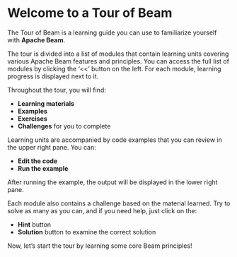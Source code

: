 <!--
Licensed under the Apache License, Version 2.0 (the "License");
you may not use this file except in compliance with the License.
You may obtain a copy of the License at

http://www.apache.org/licenses/LICENSE-2.0

Unless required by applicable law or agreed to in writing, software
distributed under the License is distributed on an "AS IS" BASIS,
WITHOUT WARRANTIES OR CONDITIONS OF ANY KIND, either express or implied.
See the License for the specific language governing permissions and
limitations under the License.
-->
# Welcome to a Tour of Beam

The Tour of Beam is a learning guide you can use to familiarize yourself with **Apache Beam**.

The tour is divided into a list of modules that contain learning units covering various Apache Beam features and principles. You can access the full list of modules by clicking the ‘<<’ button on the left. For each module, learning progress is displayed next to it.

Throughout the tour, you will find:

- **Learning materials**
- **Examples**
- **Exercises**
- **Challenges** for you to complete

Learning units are accompanied by code examples that you can review in the upper right pane. You can:

- **Edit the code**
- **Run the example**

After running the example, the output will be displayed in the lower right pane.

Each module also contains a challenge based on the material learned. Try to solve as many as you can, and if you need help, just click on the:

- **Hint** button
- **Solution** button to examine the correct solution

Now, let’s start the tour by learning some core Beam principles!